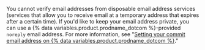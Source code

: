 You cannot verify email addresses from disposable email address services (services that allow you to receive email at a temporary address that expires after a certain time). If you'd like to keep your email address private, you can use a {% data variables.product.prodname_dotcom %}-provided `noreply` email address. For more information, see "[Setting your commit email address on {% data variables.product.prodname_dotcom %}](/articles/setting-your-commit-email-address#setting-your-commit-email-address-on-github)."
